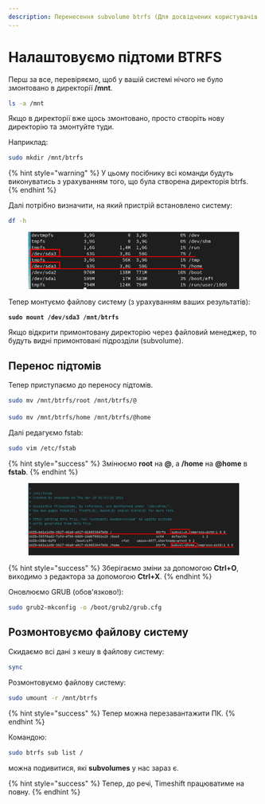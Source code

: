 ```yaml
---
description: Перенесення subvolume btrfs (Для досвідчених користувачів.)
---
```


# Налаштовуємо підтоми BTRFS

Перш за все, перевіряємо, щоб у вашій системі нічого не було змонтовано в директорії **/mnt**.

```bash
ls -a /mnt
```

Якщо в директорії вже щось змонтовано, просто створіть нову директорію та змонтуйте туди.

Наприклад:

```bash
sudo mkdir /mnt/btrfs
```

{% hint style="warning" %}
У цьому посібнику всі команди будуть виконуватись з урахуванням того, що була створена директорія btrfs.
{% endhint %}

Далі потрібно визначити, на який пристрій встановлено систему:

```bash
df -h
```

<figure><img src="../../.gitbook/assets/image (1) (2) (1).png" alt=""><figcaption></figcaption></figure>

Тепер монтуємо файлову систему (з урахуванням ваших результатів):

<pre class="language-bash"><code class="lang-bash"><strong>sudo mount /dev/sda3 /mnt/btrfs
</strong></code></pre>

Якщо відкрити примонтовану директорію через файловий менеджер, то будуть видні примонтовані підрозділи (subvolume).

## Перенос підтомів

Тепер приступаємо до переносу підтомів.

```bash
sudo mv /mnt/btrfs/root /mnt/btrfs/@

sudo mv /mnt/btrfs/home /mnt/btrfs/@home
```

Далі редагуємо fstab:

```bash
sudo vim /etc/fstab
```

{% hint style="success" %}
Змінюємо **root** на **@**, а **/home** на **@home** в **fstab**.
{% endhint %}

<figure><img src="../../.gitbook/assets/image (2).png" alt=""><figcaption></figcaption></figure>

{% hint style="success" %}
Зберігаємо зміни за допомогою **Ctrl+O**, виходимо з редактора за допомогою **Ctrl+X**.
{% endhint %}

Оновлюємо GRUB (обов'язково!):

```bash
sudo grub2-mkconfig -o /boot/grub2/grub.cfg
```

## Розмонтовуємо файлову систему

Скидаємо всі дані з кешу в файлову систему:

```bash
sync
```

Розмонтовуємо файлову систему:

```bash
sudo umount -r /mnt/btrfs
```

{% hint style="success" %}
&#x20;Тепер можна перезавантажити ПК.
{% endhint %}

Командою:

```bash
sudo btrfs sub list /
```

можна подивитися, які **subvolumes** у нас зараз є.

{% hint style="success" %}
Тепер, до речі, Timeshift працюватиме на повну.
{% endhint %}
